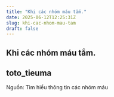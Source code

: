 ```yaml
---
title: "Khi các nhóm máu tắm."
date: 2025-06-12T12:25:31Z
slug: khi-cac-nhom-mau-tam
draft: false
---
```


## Khi các nhóm máu tắm.

## toto_tieuma

Nguồn: Tìm hiểu thông tin các nhóm máu